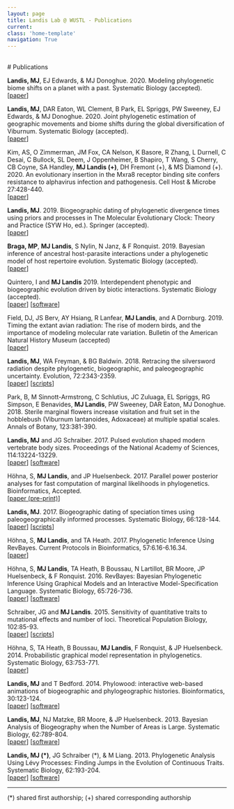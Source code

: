 ```yaml
---
layout: page
title: Landis Lab @ WUSTL - Publications
current:
class: 'home-template'
navigation: True
---
```


<br>
# Publications

**Landis, MJ**, EJ Edwards, & MJ Donoghue. 2020. Modeling phylogenetic biome shifts on a planet with a past. Systematic Biology (accepted).<br>
[[paper](/assets/research/pdf/Landis_et_al_2019_bioRxiv_biome_shift.pdf)]

**Landis, MJ**, DAR Eaton, WL Clement, B Park, EL Spriggs, PW Sweeney, EJ Edwards, & MJ Donoghue. 2020. Joint phylogenetic estimation of geographic movements and biome shifts during the global diversification of Viburnum. Systematic Biology (accepted).<br>
[[paper](/assets/research/pdf/Landis_et_al_2019_bioRxiv_viburnum_phylo.pdf)]

Kim, AS, O Zimmerman, JM Fox, CA Nelson, K Basore, R Zhang, L Durnell, C Desai, C Bullock, SL Deem, J Oppenheimer, B Shapiro, T Wang, S Cherry, CB Coyne, SA Handley, **MJ Landis (+)**, DH Fremont (+), & MS Diamond (+). 2020. An evolutionary insertion in the Mxra8 receptor binding site confers resistance to alphavirus infection and pathogenesis. Cell Host & Microbe 27:428-440.<br>
[[paper](mailto:michael.landis@wustl.edu?Subject=pdf%20request%20for%20Kim%20et%20al.%20(2020)%20article%20on%20alphaviruses&Body=No%20message%20necessary!)]

**Landis, MJ**. 2019. Biogeographic dating of phylogenetic divergence times using priors and processes in The Molecular Evolutionary Clock: Theory and Practice (SYW Ho, ed.). Springer (accepted).<br>
[[paper](mailto:michael.landis@wustl.edu?Subject=pdf%20request%20for%20Landis%20(2019)%20chapter%20on%20biogeographic%20dating&Body=No%20message%20necessary!)]

**Braga, MP**, **MJ Landis**, S Nylin, N Janz, & F Ronquist. 2019. Bayesian inference of ancestral host-parasite interactions under a phylogenetic model of host repertoire evolution. Systematic Biology (accepted).<br>
[[paper](/assets/research/pdf/Braga_et_al_2019_bioRxiv_host_parasite.pdf)]

Quintero, I and **MJ Landis** 2019. Interdependent phenotypic and biogeographic evolution driven by biotic interactions. Systematic Biology (accepted).<br>
[[paper](/assets/research/pdf/Quintero_Landis_2019_bioRxiv_biotic_interactions.pdf)]  [[software](https://github.com/ignacioq/Tapestree.jl)]

Field, DJ, JS Berv, AY Hsiang, R Lanfear, **MJ Landis**, and A Dornburg. 2019. Timing the extant avian radiation: The rise of modern birds, and the importance of modeling molecular rate variation. Bulletin of the American Natural History Museum (accepted) <br>
[[paper](/assets/research/pdf/Field_et_al_2019_PeerJ_avian_dating.pdf)]

**Landis, MJ**, WA Freyman, & BG Baldwin. 2018. Retracing the silversword radiation despite phylogenetic, biogeographic, and paleogeographic uncertainty. Evolution, 72:2343-2359.<br>
[[paper](/assets/research/pdf/Landis_et_al_2018_Evolution_silversword_radiation.pdf)]  [[scripts](http://github.com/mlandis/biogeo_silversword)]

Park, B, M Sinnott-Armstrong, C Schlutius, JC Zuluaga, EL Spriggs, RG Simpson, E Benavides, **MJ Landis**, PW Sweeney, DAR Eaton, MJ Donoghue. 2018. Sterile marginal flowers increase visitation and fruit set in the hobblebush (Viburnum lantanoides, Adoxaceae) at multiple spatial scales. Annals of Botany, 123:381-390.

**Landis, MJ** and JG Schraiber. 2017. Pulsed evolution shaped modern vertebrate body sizes. Proceedings of the National Academy of Sciences, 114:13224-13229.<br>
[[paper](/assets/research/pdf/Landis_Schraiber_2017_PNAS_pulse_vertebrate.pdf)]  [[software](http://github.com/Schraiber/pulsR)]

Höhna, S, **MJ Landis**, and JP Huelsenbeck. 2017. Parallel power posterior analyses for fast computation of marginal likelihoods in phylogenetics. Bioinformatics, Accepted.
<br>[[paper (pre-print)](/assets/research/pdf/Hoehna_et_al_2017_bioRxiv_parallel_marg_like.pdf)]

**Landis, MJ**. 2017. Biogeographic dating of speciation times using paleogeographically informed processes. Systematic Biology, 66:128-144.<br>
[[paper](/assets/research/pdf/Landis_2016_SystBiol_biogeographic_dating.pdf)]  [[scripts](http://github.com/mlandis/biogeographic_dating)]

Höhna, S, **MJ Landis**, and TA Heath. 2017. Phylogenetic Inference Using RevBayes. Current Protocols in Bioinformatics, 57:6.16-6.16.34.
<br>[[paper](/assets/research/pdf/Hoehna_et_al_2017_CurrProcBioinfo_revbayes.pdf)]

Höhna, S, **MJ Landis**, TA Heath, B Boussau, N Lartillot, BR Moore, JP Huelsenbeck, & F Ronquist. 2016. RevBayes: Bayesian Phylogenetic Inference Using Graphical Models and an Interactive Model-Specification Language. Systematic Biology, 65:726-736.
<br>[[paper](/assets/research/pdf/Hoehna_et_al_2016_SystBiol_revbayes.pdf)]  [[software](http://github.com/revbayes/revbayes)]

Schraiber, JG and **MJ Landis**. 2015. Sensitivity of quantitative traits to mutational effects and number of loci. Theoretical Population Biology, 102:85-93.<br>
[[paper](/assets/research/pdf/Schraiber_Landis_2014_TPB_quant_coalescent.pdf)]  [[scripts](http://github.com/Schraiber/quant_trait_coalescent)]

Höhna, S, TA Heath, B Boussau, **MJ Landis**, F Ronquist, & JP Huelsenbeck. 2014. Probabilistic graphical model representation in phylogenetics. Systematic Biology, 63:753-771.
<br>[[paper](/assets/research/pdf/Hoehna_et_al_2014_SystBiol_graphical_models.pdf)]

**Landis, MJ** and T Bedford. 2014. Phylowood: interactive web-based animations of biogeographic and phylogeographic histories. Bioinformatics, 30:123-124.<br>
[[paper](/assets/research/pdf/Landis_Bedford_2014_Bioinfo_phylowood.pdf)]  [[software](http://mlandis.github.io/phylowood)]

**Landis, MJ**, NJ Matzke, BR Moore, & JP Huelsenbeck. 2013. Bayesian Analysis of Biogeography when the Number of Areas is Large. Systematic Biology, 62:789-804.<br>
[[paper](/assets/research/pdf/Landis_et_al_2013_SystBiol_biogeography_many_areas.pdf)]  [[software](http://software.google.com/p/archive/bayarea)]

**Landis, MJ (\*)**, JG Schraiber (\*), & M Liang. 2013. Phylogenetic Analysis Using Lévy Processes: Finding Jumps in the Evolution of Continuous Traits. Systematic Biology, 62:193-204.<br>
[[paper](/assets/research/pdf/Landis_et_al_2012_SystBiol_phylo_levy.pdf)]  [[software](http://github.com/mlandis/creepy-jerk)]

---
(\*) shared first authorship; (\+) shared corresponding authorship
